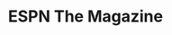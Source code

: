 ---
collection_archive: true
collection_awards: []
collection_category:
  - Sports + Athletes
  - Editorial
  - Studio 
  - Humor
  - Portraits
  - Color
collection_content: 
collection_cover: https://d1sf55qlb7p6hz.cloudfront.net/espn_mlb_covers-5.jpg
collection_cover_mobile: https://d1sf55qlb7p6hz.cloudfront.net/verticalcovers-36.jpg
collection_description: >-
  Cover story celebrating the personalities of both players and coaches in Major
  League Baseball.
collection_description_alignment: center
collection_exhibition: []
collection_filter: Commissioned + Stock
collection_hidden: false
collection_meta: MLB Preview
collection_press: []
collection_preview:
  - https://d1sf55qlb7p6hz.cloudfront.net/espn_mlb_covers-3.jpg
  - https://d1sf55qlb7p6hz.cloudfront.net/espn_mlb_covers-4.jpg
  - https://d1sf55qlb7p6hz.cloudfront.net/espn_mlb_covers-5.jpg
  - https://d1sf55qlb7p6hz.cloudfront.net/espn_mlb_covers-1.jpg
  - https://d1sf55qlb7p6hz.cloudfront.net/espn_mlb_covers-2.jpg
cover_image: https://d1sf55qlb7p6hz.cloudfront.net/social-26.jpg
date: 
hide_footer: true 
logo: 
navigation_theme: white
px_extra: true
slug: personalities-of-the-mlb
theme_color: "#ADCCFF"
theme_color_all_works: 67E170"
title: ESPN The Magazine
seo:
  meta_description: >-
    Jesse Rieser photographs the biggest names in Baseball for the cover of
    ESPN. Jesse Rieser made these fun portraits at Spring Training in Phoenix,
    Arizona. 
collection_blocks:
  - _bookshop_name: collections/media-row-start
    row_alignment: between
  - _bookshop_name: collections/media-element 
    color: "#F6F0EA"
    image:  https://d1sf55qlb7p6hz.cloudfront.net/espn_mlb-2.jpg
    margin_left: 10
    margin_right: 0
    margin_y: 100
    width: 30
  - _bookshop_name: collections/media-element 
    color: "#F1EAEA"
    image:  https://d1sf55qlb7p6hz.cloudfront.net/espn_mlb-3.jpg
    margin_left: 0
    margin_right: 10
    margin_y: 500
    width: 40
  - _bookshop_name: collections/media-row
    row_alignment: between
  - _bookshop_name: collections/media-element 
    color: "#E4F1F3"
    image:  https://d1sf55qlb7p6hz.cloudfront.net/espn_mlb-4.jpg
    margin_left: 35
    margin_y: 300
    width: 20
  - _bookshop_name: collections/media-element 
    color: "#F2E1E1"
    image:  https://d1sf55qlb7p6hz.cloudfront.net/espn_mlb-5.jpg
    margin_left: 0
    margin_right: 5
    margin_y: 100
    width: 33
  - _bookshop_name: collections/media-row
    row_alignment: between
  - _bookshop_name: collections/media-element 
    color: "#F2BAB6"
    image:  https://d1sf55qlb7p6hz.cloudfront.net/espn_mlb-6.jpg
    margin_left: 5
    margin_right: 0
    margin_y: 50
    width: 40
  - _bookshop_name: collections/media-element 
    color: "#E2ECFC"
    image:  https://d1sf55qlb7p6hz.cloudfront.net/espn_mlb-7.jpg
    margin_left: 0
    margin_right: 20
    margin_y: 200
    width: 30
  - _bookshop_name: collections/media-row
    row_alignment: between
  - _bookshop_name: collections/media-element 
    color: "#E9E8F2"
    image:  https://d1sf55qlb7p6hz.cloudfront.net/espn_mlb-8.jpg
    margin_left: 30
    margin_right: 0
    margin_y: 100
    width: 25
  - _bookshop_name: collections/media-element 
    color: "#F9F6DB"
    image:  https://d1sf55qlb7p6hz.cloudfront.net/espn_mlb-9.jpg
    margin_left: 0
    margin_right: 5
    margin_y: 200
    width: 33
  - _bookshop_name: collections/media-row
    row_alignment: between
  - _bookshop_name: collections/media-element 
    color: "#D9E6F4"
    image:  https://d1sf55qlb7p6hz.cloudfront.net/espn_mlb-10.jpg
    margin_left: 35
    margin_right: 0
    margin_y: 100
    width: 40
  - _bookshop_name: collections/media-row
    row_alignment: between
  - _bookshop_name: collections/media-element 
    color: "#E6F2E2"
    image:  https://d1sf55qlb7p6hz.cloudfront.net/espn_mlb-11.jpg
    margin_left: 20
    margin_y: 100
    width: 30
  - _bookshop_name: collections/media-element 
    color: "#F7ECEC"
    image:  https://d1sf55qlb7p6hz.cloudfront.net/espn_mlb-12.jpg
    margin_left: 0
    margin_right: 15
    margin_y: 100
    width: 30
  - _bookshop_name: collections/media-row
    row_alignment: between
  - _bookshop_name: collections/media-element 
    color: "#F2EEE6"
    image:  https://d1sf55qlb7p6hz.cloudfront.net/espn_mlb-13.jpg
    margin_left: 5
    margin_right: 0
    margin_y: 100
    width: 40
  - _bookshop_name: collections/media-row
    row_alignment: between
  - _bookshop_name: collections/media-element 
    color: "#DDE5F2"
    image:  https://d1sf55qlb7p6hz.cloudfront.net/espn_mlb-14.jpg
    margin_left: 25
    margin_y: 100
    width: 45
  - _bookshop_name: collections/media-row
    row_alignment: between
  - _bookshop_name: collections/media-element 
    color: "#E5F2F0"
    image:  https://d1sf55qlb7p6hz.cloudfront.net/espn_mlb-15.jpg
    margin_left: 15
    margin_right: 0
    margin_y: 100
    width: 25
  - _bookshop_name: collections/media-element 
    color: "#F2DFDF"
    image:  https://d1sf55qlb7p6hz.cloudfront.net/espn_mlb-16.jpg
    margin_right: 15
    margin_y: 200
    width: 33
  - _bookshop_name: collections/media-row
    row_alignment: between
  - _bookshop_name: collections/media-element 
    color: "#F0EEF3"
    image:  https://d1sf55qlb7p6hz.cloudfront.net/espn_mlb-17.jpg
    margin_left: 25
    margin_right: 0
    margin_y: 100
    width: 50
  - _bookshop_name: collections/media-row
    row_alignment: between
  - _bookshop_name: collections/media-element 
    color: "#F1EEE0"
    image:  https://d1sf55qlb7p6hz.cloudfront.net/espn_mlb-18.jpg
    margin_left: 5
    margin_right: 0
    margin_y: 100
    width: 40
  - _bookshop_name: collections/media-element 
    color: "#E1F0F3"
    image:  https://d1sf55qlb7p6hz.cloudfront.net/espn_mlb-19.jpg
    margin_left: 0
    margin_right: 20
    margin_y: 700
    width: 30
  - _bookshop_name: collections/media-row
    row_alignment: between
  - _bookshop_name: collections/media-element 
    color: "#F4E0E0"
    image:  https://d1sf55qlb7p6hz.cloudfront.net/espn_mlb-20.jpg
    margin_left: 30
    margin_right: 0
    margin_y: 100
    width: 33
  - _bookshop_name: collections/media-row
    row_alignment: between
  - _bookshop_name: collections/media-element 
    color: "#F3DFD1"
    image:  https://d1sf55qlb7p6hz.cloudfront.net/espn_mlb-21.jpg
    margin_left: 50
    margin_y: 100
    width: 45
  - _bookshop_name: collections/media-row
    row_alignment: between
  - _bookshop_name: collections/media-element 
    color: "#FEF3D8"
    image: https://d1sf55qlb7p6hz.cloudfront.net/espn_mlb-22.jpg
    margin_left: 5
    margin_right: 0
    margin_y: 100
    width: 25
  - _bookshop_name: collections/media-element 
    color: "#EADEF1"
    image:  https://d1sf55qlb7p6hz.cloudfront.net/espn_mlb-23.jpg
    margin_left: 0
    margin_right: 45
    margin_y: 200
    width: 20
  - _bookshop_name: collections/media-row
    row_alignment: between
  - _bookshop_name: collections/media-element 
    color: "#DAEAF8"
    image: https://d1sf55qlb7p6hz.cloudfront.net/espn_mlb-24.jpg
    margin_left: 15
    margin_right: 0
    margin_y: 100
    width: 45
  - _bookshop_name: collections/media-element 
    color: "#F5E3E3"
    image:  https://d1sf55qlb7p6hz.cloudfront.net/espn_mlb-25.jpg
    margin_right: 10
    margin_y: 400
    width: 20
  - _bookshop_name: collections/media-row
    row_alignment: between
  - _bookshop_name: collections/media-element 
    color: "#E0F6F2"
    image:  https://d1sf55qlb7p6hz.cloudfront.net/espn_mlb-26.jpg
    margin_left: 45
    margin_right: 0
    margin_y: 100
    width: 30
  - _bookshop_name: collections/media-row
    row_alignment: between
  - _bookshop_name: collections/media-element 
    color: "#DBE2F4"
    image:  https://d1sf55qlb7p6hz.cloudfront.net/espn_mlb-27.jpg
    margin_left: 15
    margin_right: 0
    margin_y: 300
    width: 40
  - _bookshop_name: collections/media-element 
    color: "#F9DDDE"
    image:  https://d1sf55qlb7p6hz.cloudfront.net/espn_mlb-28.jpg
    margin_left: 0
    margin_right: 15
    margin_y: 100
    width: 20
  - _bookshop_name: collections/media-row
    row_alignment: between
  - _bookshop_name: collections/media-element 
    color: "#EBFBFF"
    image:  https://d1sf55qlb7p6hz.cloudfront.net/espn_mlb-29.jpg
    margin_left: 30
    margin_y: 100
    width: 40
  - _bookshop_name: collections/media-element 
    color: "#EDF0F2"
    image:  https://d1sf55qlb7p6hz.cloudfront.net/espn_mlb-1.jpg
    margin_left: 40
    margin_right: 0
    margin_y: 200
    width: 20
  - _bookshop_name: collections/media-row-end
---